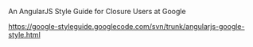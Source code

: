 An AngularJS Style Guide for Closure Users at Google

https://google-styleguide.googlecode.com/svn/trunk/angularjs-google-style.html